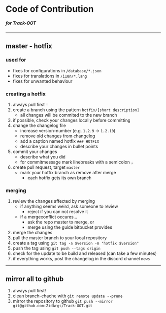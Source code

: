 # Code of Contribution
##### for Track-OOT

---

## master - hotfix

### used for

- fixes for configurations in `/database/*.json`
- fixes for translations in `/i18n/*.lang`
- fixes for unwanted behaviour

### creating a hotfix

1. always pull first `!`
2. create a branch using the pattern `hotfix/[short description]`
    - all changes will be commited to the new branch
3. if possible, check your changes locally before committing
4. change the changelog file
    - increase version-number (e.g. `1.2.9` -> `1.2.10`)
    - remove old changes from changelog
    - add a caption named hotfix `### HOTFIX`
    - describe your changes in bullet points
5. commit your changes
    - describe what you did
    - for commitmessage mark linebreaks with a semicolon `;`
6. create pull request, target `master`
    - mark your hotfix branch as remove after merge
        - each hotfix gets its own branch

### merging

1. review the changes affected by merging
    - if anything seems weird, ask someone to review
        - reject if you can not resolve it
    - if a mergeconflict occures...
        - ask the repo master to merge, or
        - merge using the guide bitbucket provides
2. merge the changes
3. pull the master branch to your local repository
4. create a tag using `git tag -a $version -m "hotfix $version"`
5. push the tag using `git push --tags origin`
6. check for the update to be build and released (can take a few minutes)
7. if everything works, post the changelog in the discord channel `news`

---

## mirror all to github

1. always pull first!
2. clean branch-chache with `git remote update --prune`
3. mirror the repository to github `git push --mirror git@github.com:ZidArgs/Track-OOT.git`